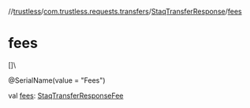 //[trustless](../../../index.md)/[com.trustless.requests.transfers](../index.md)/[StaqTransferResponse](index.md)/[fees](fees.md)

# fees

[]\

@SerialName(value = &quot;Fees&quot;)

val [fees](fees.md): [StaqTransferResponseFee](../-staq-transfer-response-fee/index.md)
